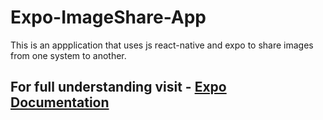 # Expo-ImageShare-App
This is an appplication that uses js react-native and expo to share images from one 
system to another.

## For full understanding visit  - [Expo Documentation](https://docs.expo.io/tutorial/follow-up/)

